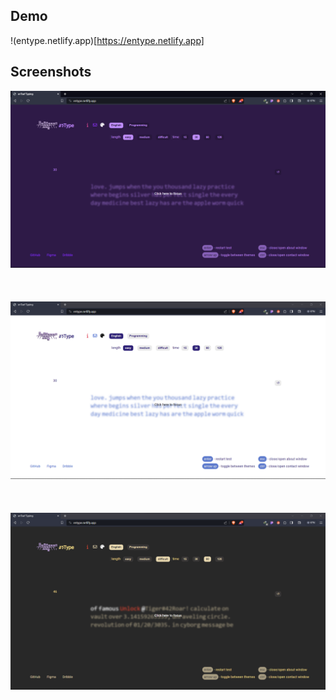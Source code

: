 ## Demo
!(entype.netlify.app)[https://entype.netlify.app]

## Screenshots 

![homepage](https://github.com/sgc93/enType/blob/main/assets/screenshots/homePage1.png) <br /><br /><br /><br />
![homepage](https://github.com/sgc93/enType/blob/main/assets/screenshots/homepage2.png) <br /><br /><br /><br />
![homepage](https://github.com/sgc93/enType/blob/main/assets/screenshots/typing.png) <br /><br /><br /><br />
